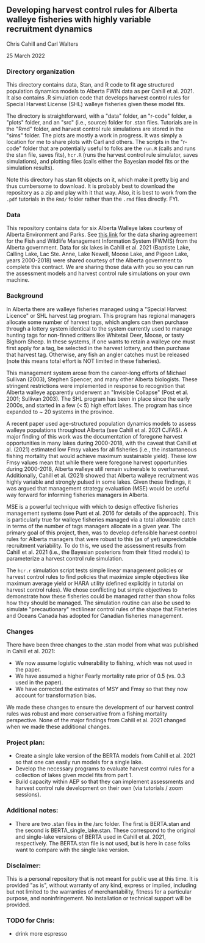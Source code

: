 ## Developing harvest control rules for Alberta walleye fisheries with highly variable recruitment dynamics
Chris Cahill and Carl Walters

25 March 2022

### Directory organization
This directory contains data, Stan, and R code to fit age structured population dynamics models to Alberta FWIN data as per Cahill et al. 2021.  It also contains .R simulation code that develops harvest control rules for Special Harvest License (SHL) walleye fisheries given these model fits. 

The directory is straightforward, with a "data" folder, an "r-code" folder, a "plots" folder, and an "src" (i.e., source) folder for .stan files. Tutorials are in the "Rmd" folder, and harvest control rule simulations are stored in the "sims" folder. The plots are mostly a work in progress.  It was simply a location for me to share plots with Carl and others.  The scripts in the "r-code" folder that are potentially useful to folks are the `run.R` (calls and runs the stan file, saves fits), `hcr.R` (runs the harvest control rule simulator, saves simulations), and plotting files (calls either the Bayesian model fits or the simulation results). 

Note this directory has stan fit objects on it, which make it pretty big and thus cumbersome to download.  It is probably best to download the repository as a zip and play with it that way. Also, it is best to work from the `.pdf` tutorials in the `Rmd/` folder rather than the `.rmd` files directly. FYI.

### Data
This repository contains data for six Alberta Walleye lakes courtesy of Alberta Environment and Parks.  See [this link](https://www.alberta.ca/assets/documents/ep-fwmis-data-sharing-agreement.pdf) for the data sharing agreement for the Fish and Wildlife Management Information System (FWMIS) from the Alberta government. Data for six lakes in Cahill et al. 2021 (Baptiste Lake, Calling Lake, Lac Ste. Anne, Lake Newell, Moose Lake, and Pigeon Lake, years 2000-2018) were shared courtesy of the Alberta government to complete this contract.  We are sharing those data with you so you can run the assessment models and harvest control rule simulations on your own machine.

### Background
In Alberta there are walleye fisheries managed using a "Special Harvest Licence" or SHL harvest tag program.  This program has regional managers allocate some number of harvest tags, which anglers can then purchase through a lottery system identical to the system currently used to manage hunting tags for non-finned critters like Whitetail Deer, Moose, or tasty Bighorn Sheep.  In these systems, if one wants to retain a walleye one must first apply for a tag, be selected in the harvest lottery, and then purchase that  harvest tag.  Otherwise, any fish an angler catches must be released (note this means total effort is NOT limited in these fisheries).

This management system arose from the career-long efforts of Michael Sullivan (2003), Stephen Spencer, and many other Alberta biologists.  These stringent restrictions were implemented in response to recognition that Alberta walleye apparently underwent an "Invisible Collapse" (Post et al. 2001; Sullivan 2003). The SHL program has been in place since the early 2000s, and started in a few (< 5) high effort lakes.  The program has since expanded to ~ 20 systems in the province. 

A recent paper used age-structured population dynamics models to assess walleye populations throughout Alberta (see Cahill et al. 2021 CJFAS).  A major finding of this work was the documentation of foregone harvest opportunities in many lakes during 2000-2018, with the caveat that Cahill et al. (2021) estimated low Fmsy values for all fisheries (i.e., the instantaneous fishing mortality that would achieve maximum sustainable yield).  These low Fmsy values mean that while there were foregone harvest opportunities during 2000-2018, Alberta walleye still remain vulnerable to overharvest.  Additionally, Cahill et al. (2021) showed that Alberta walleye recruitment was highly variable and strongly pulsed in some lakes.  Given these findings, it was argued that management strategy evaluation (MSE) would be useful way forward for informing fisheries managers in Alberta. 

MSE is a powerful technique with which to design effective fisheries management systems (see Punt et al. 2016 for details of the approach).  This is particularly true for walleye fisheries managed via a total allowable catch in terms of the number of tags managers allocate in a given year. The primary goal of this project, then, was to develop defensible harvest control rules for Alberta managers that were robust to this (as of yet) unpredictable recruitment variability.  To do this, we used the assessment results from Cahill et al. 2021 (i.e., the Bayesian posteriors from their fitted models) to parameterize a harvest control rule simulation. 

The `hcr.r` simulation script tests simple linear management policies or harvest control rules to find policies that maximize simple objectives like maximum average yield or HARA utility (defined explicitly in tutorial on harvest control rules).  We chose conflicting but simple objectives to demonstrate how these fisheries could be managed rather than show folks how they should be managed.  The simulation routine can also be used to simulate "precautionary" rectilinear control rules of the shape that Fisheries and Oceans Canada has adopted for Canadian fisheries management. 

### Changes 

There have been three changes to the .stan model from what was published in Cahill et al. 2021:

* We now assume logistic vulnerability to fishing, which was not used in the paper.
* We have assumed a higher Fearly mortality rate prior of 0.5 (vs. 0.3 used in the paper). 
* We have corrected the estimates of MSY and Fmsy so that they now account for transformation bias. 

We made these changes to ensure the development of our harvest control rules was robust and more conservative from a fishing mortality perspective.  None of the major findings from Cahill et al. 2021 changed when we made these additional changes. 

### Project plan:

* Create a single lake version of the BERTA models from Cahill et al. 2021 so that one can easily run models for a single lake.
* Develop the necessary programs to evaluate harvest control rules for a collection of lakes given model fits from part 1. 
* Build capacity within AEP so that they can implement assessments and harvest control rule development on their own (via tutorials / zoom sessions).

### Additional notes:

* There are two .stan files in the /src folder.  The first is BERTA.stan and the second is BERTA_single_lake.stan.  These correspond to the original and single-lake versions of BERTA used in Cahill et al. 2021, respectively. The BERTA.stan file is not used, but is here in case folks want to compare with the single lake version. 

### Disclaimer:

This is a personal repository that is not meant for public use at this time. It is provided "as is", without warranty of any kind, express or implied, including but not limited to the warranties of merchantability, fitness for a particular purpose, and noninfringement. No installation or technical support will be provided.

### TODO for Chris: 

* drink more espresso 